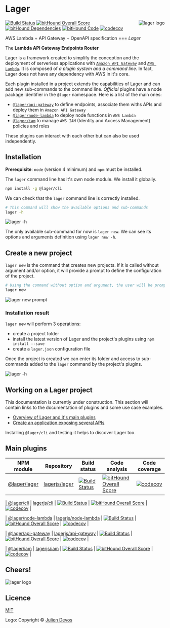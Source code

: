 Lager
===

<img align="right" alt="lager logo" src="https://raw.githubusercontent.com/lagerjs/lager/master/img/lager-logo2.png" />

[![Build Status](https://travis-ci.org/lagerjs/lager.svg)](https://travis-ci.org/lagerjs/lager)
[![bitHound Overall Score](https://www.bithound.io/github/lagerjs/lager/badges/score.svg)](https://www.bithound.io/github/lagerjs/lager)
[![bitHound Dependencies](https://www.bithound.io/github/lagerjs/lager/badges/dependencies.svg)](https://www.bithound.io/github/lagerjs/lager/dev/dependencies/npm)
[![bitHound Code](https://www.bithound.io/github/lagerjs/lager/badges/code.svg)](https://www.bithound.io/github/lagerjs/lager)
[![codecov](https://codecov.io/gh/lagerjs/lager/branch/master/graph/badge.svg)](https://codecov.io/gh/lagerjs/lager)

AWS Lambda + API Gateway + OpenAPI specification === *Lager*

The **Lambda API Gateway Endpoints Router**

Lager is a framework created to simplify the conception and the deployment of serverless applications with
[`Amazon API Gateway`](https://aws.amazon.com/api-gateway/) and [`AWS Lambda`](https://aws.amazon.com/lambda/).
It is composed of *a plugin system and a command line*. In fact, Lager does not have any dependency with AWS in it's core.

Each plugin installed in a project extends the capabilities of Lager and can add new sub-commands to the command line.
*Official* plugins have a node package identifier in the `@lager` namespace. Here is a list of the main ones:

*   [`@lager/api-gateway`](https://www.npmjs.com/package/@lager/api-gateway) to define endpoints, associate them withs APIs and deploy them in
    `Amazon API Gateway`
*   [`@lager/node-lambda`](https://www.npmjs.com/package/@lager/node-lambda) to deploy node functions in `AWS Lambda`
*   [`@lager/iam`](https://www.npmjs.com/package/@lager/iam) to manage `AWS IAM` (Identity and Access Management) policies and roles

These plugins can interact with each other but can also be used independently.

Installation
---

**Prerequisite**: `node` (version 4 minimum) and `npm` must be installed.

The `lager` command line has it's own node module. We install it globally.

```bash
npm install -g @lager/cli
```

We can check that the `lager` command line is correctly installed.

```bash
# This command will show the available options and sub-commands
lager -h
```

![lager -h](https://raw.githubusercontent.com/lagerjs/lager/master/img/lager-h.png)

The only available sub-command for now is `lager new`. We can see its options and arguments definition using `lager new -h`.

Create a new project
---

`lager new` is the command that creates new projects.
If it is called without argument and/or option, it will provide a prompt to define the configuration of the project.

```bash
# Using the command without option and argument, the user will be prompted to give information about the project configuration
lager new
```

![lager new prompt](https://raw.githubusercontent.com/lagerjs/lager/master/img/prompt.gif)

### Installation result

`lager new` will perform 3 operations:

*   create a project folder
*   install the latest version of Lager and the project's plugins using `npm install --save`
*   create a `lager.json` configuration file

Once the project is created we can enter its folder and access to sub-commands added to the `lager` command by the project's plugins.

![lager -h](https://raw.githubusercontent.com/lagerjs/lager/master/img/lager-h2.png)

Working on a Lager project
---

This documentation is currently under construction. This section will contain links to the documentation of plugins and some use case examples.

*   [Overview of Lager and it's main plugins](docs/overview.md#readme)
*   [Create an application exposing several APIs](docs/planet-express.md#readme)

Installing `@lager/cli` and testing it helps to discover Lager too.

Main plugins
---

| NPM module | Repository | Build status | Code analysis | Code coverage |
| ---------- |------------| ------------ | ------------- | ------------- |
| [@lager/lager](https://www.npmjs.com/package/@lager/lager) | [lagerjs/lager](https://github.com/lagerjs/lager) | [![Build Status](https://travis-ci.org/lagerjs/lager.svg)](https://travis-ci.org/lagerjs/lager) | [![bitHound Overall Score](https://www.bithound.io/github/lagerjs/lager/badges/score.svg)](https://www.bithound.io/github/lagerjs/lager) | [![codecov](https://codecov.io/gh/lagerjs/lager/branch/master/graph/badge.svg)](https://codecov.io/gh/lagerjs/lager) |


| [@lager/cli](https://www.npmjs.com/package/@lager/cli) | [lagerjs/cli](https://github.com/lagerjs/cli) | [![Build Status](https://travis-ci.org/lagerjs/cli.svg)](https://travis-ci.org/lagerjs/cli) | [![bitHound Overall Score](https://www.bithound.io/github/lagerjs/cli/badges/score.svg)](https://www.bithound.io/github/lagerjs/cli) | [![codecov](https://codecov.io/gh/lagerjs/cli/branch/master/graph/badge.svg)](https://codecov.io/gh/lagerjs/cli) |


| [@lager/node-lambda](https://www.npmjs.com/package/@lager/node-lambda) | [lagerjs/node-lambda](https://github.com/lagerjs/node-lambda) | [![Build Status](https://travis-ci.org/lagerjs/node-lambda.svg)](https://travis-ci.org/lagerjs/node-lambda) | [![bitHound Overall Score](https://www.bithound.io/github/lagerjs/node-lambda/badges/score.svg)](https://www.bithound.io/github/lagerjs/node-lambda) | [![codecov](https://codecov.io/gh/lagerjs/node-lambda/branch/master/graph/badge.svg)](https://codecov.io/gh/lagerjs/node-lambda) |

| [@lager/api-gateway](https://www.npmjs.com/package/@lager/api-gateway) | [lagerjs/api-gateway](https://github.com/lagerjs/api-gateway) | [![Build Status](https://travis-ci.org/lagerjs/api-gateway.svg)](https://travis-ci.org/lagerjs/api-gateway) | [![bitHound Overall Score](https://www.bithound.io/github/lagerjs/api-gateway/badges/score.svg)](https://www.bithound.io/github/lagerjs/api-gateway) | [![codecov](https://codecov.io/gh/lagerjs/api-gateway/branch/master/graph/badge.svg)](https://codecov.io/gh/lagerjs/api-gateway) |

| [@lager/iam](https://www.npmjs.com/package/@lager/iam) | [lagerjs/iam](https://github.com/lagerjs/iam) | [![Build Status](https://travis-ci.org/lagerjs/iam.svg)](https://travis-ci.org/lagerjs/iam) | [![bitHound Overall Score](https://www.bithound.io/github/lagerjs/iam/badges/score.svg)](https://www.bithound.io/github/lagerjs/iam) | [![codecov](https://codecov.io/gh/lagerjs/iam/branch/master/graph/badge.svg)](https://codecov.io/gh/lagerjs/iam) |

Cheers!
---

![lager logo](https://raw.githubusercontent.com/lagerjs/lager/master/img/lager-logo1.png)

Licence
---

[MIT](LICENSE)

Logo: Copyright © [Julien Devos](http://devos.ju.free.fr)
